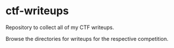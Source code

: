 # ctf-writeups

Repository to collect all of my CTF writeups.

Browse the directories for writeups for the respective competition.
